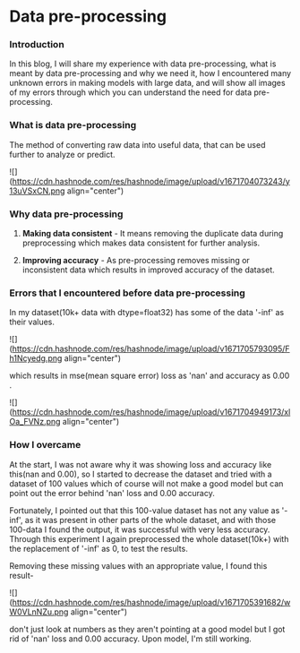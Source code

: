 # Data pre-processing

### Introduction

In this blog, I will share my experience with data pre-processing, what is meant by data pre-processing and why we need it, how I encountered many unknown errors in making models with large data, and will show all images of my errors through which you can understand the need for data pre-processing.

### What is data pre-processing

The method of converting raw data into useful data, that can be used further to analyze or predict.

![](https://cdn.hashnode.com/res/hashnode/image/upload/v1671704073243/y13uVSxCN.png align="center")

### Why data pre-processing

1.  **Making data consistent** - It means removing the duplicate data during preprocessing which makes data consistent for further analysis.
    
2.  **Improving accuracy** - As pre-processing removes missing or inconsistent data which results in improved accuracy of the dataset.
    

### Errors that I encountered before data pre-processing

In my dataset(10k+ data with dtype=float32) has some of the data '-inf' as their values.

![](https://cdn.hashnode.com/res/hashnode/image/upload/v1671705793095/Fh1Ncyedg.png align="center")

which results in mse(mean square error) loss as 'nan' and accuracy as 0.00 .

![](https://cdn.hashnode.com/res/hashnode/image/upload/v1671704949173/xlOa_FVNz.png align="center")

### How I overcame

At the start, I was not aware why it was showing loss and accuracy like this(nan and 0.00), so I started to decrease the dataset and tried with a dataset of 100 values which of course will not make a good model but can point out the error behind 'nan' loss and 0.00 accuracy.

Fortunately, I pointed out that this 100-value dataset has not any value as '-inf', as it was present in other parts of the whole dataset, and with those 100-data I found the output, it was successful with very less accuracy. Through this experiment I again preprocessed the whole dataset(10k+) with the replacement of '-inf' as 0, to test the results.

Removing these missing values with an appropriate value, I found this result-

![](https://cdn.hashnode.com/res/hashnode/image/upload/v1671705391682/wW0VLnNZu.png align="center")

don't just look at numbers as they aren't pointing at a good model but I got rid of 'nan' loss and 0.00 accuracy. Upon model, I'm still working.